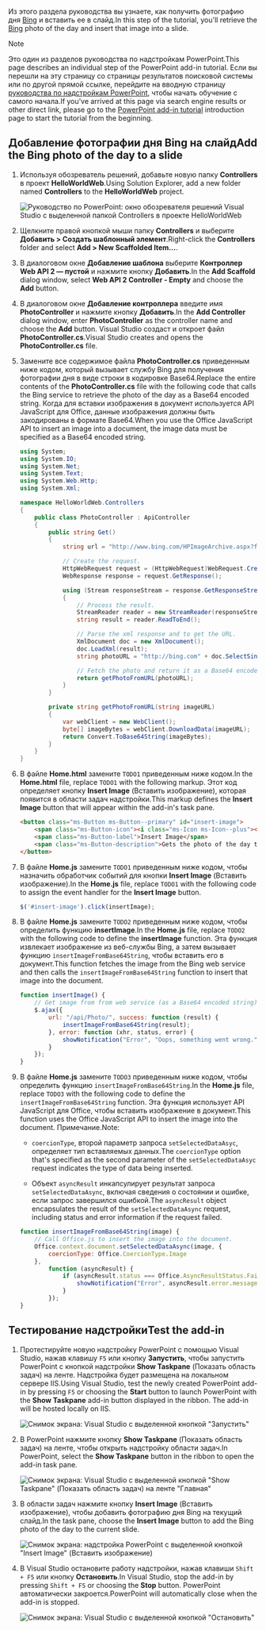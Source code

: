 <span data-ttu-id="2e9d0-101">Из этого раздела руководства вы узнаете, как получить фотографию дня [Bing](https://www.bing.com) и вставить ее в слайд.</span><span class="sxs-lookup"><span data-stu-id="2e9d0-101">In this step of the tutorial, you'll retrieve the [Bing](https://www.bing.com) photo of the day and insert that image into a slide.</span></span>

> [!NOTE]
> <span data-ttu-id="2e9d0-102">Это один из разделов руководства по надстройкам PowerPoint.</span><span class="sxs-lookup"><span data-stu-id="2e9d0-102">This page describes an individual step of the PowerPoint add-in tutorial.</span></span> <span data-ttu-id="2e9d0-103">Если вы перешли на эту страницу со страницы результатов поисковой системы или по другой прямой ссылке, перейдите на вводную страницу [руководства по надстройкам PowerPoint](../tutorials/powerpoint-tutorial.yml), чтобы начать обучение с самого начала.</span><span class="sxs-lookup"><span data-stu-id="2e9d0-103">If you’ve arrived at this page via search engine results or other direct link, please go to the [PowerPoint add-in tutorial](../tutorials/powerpoint-tutorial.yml) introduction page to start the tutorial from the beginning.</span></span>

## <a name="add-the-bing-photo-of-the-day-to-a-slide"></a><span data-ttu-id="2e9d0-104">Добавление фотографии дня Bing на слайд</span><span class="sxs-lookup"><span data-stu-id="2e9d0-104">Add the Bing photo of the day to a slide</span></span>

1. <span data-ttu-id="2e9d0-105">Используя обозреватель решений, добавьте новую папку **Controllers** в проект **HelloWorldWeb**.</span><span class="sxs-lookup"><span data-stu-id="2e9d0-105">Using Solution Explorer, add a new folder named **Controllers** to the **HelloWorldWeb** project.</span></span>

    ![Руководство по PowerPoint: окно обозревателя решений Visual Studio с выделенной папкой Controllers в проекте HelloWorldWeb](../images/powerpoint-tutorial-solution-explorer-controllers.png)

2. <span data-ttu-id="2e9d0-107">Щелкните правой кнопкой мыши папку **Controllers** и выберите **Добавить > Создать шаблонный элемент**.</span><span class="sxs-lookup"><span data-stu-id="2e9d0-107">Right-click the **Controllers** folder and select **Add > New Scaffolded Item...**.</span></span>

3. <span data-ttu-id="2e9d0-108">В диалоговом окне **Добавление шаблона** выберите **Контроллер Web API 2 — пустой** и нажмите кнопку **Добавить**.</span><span class="sxs-lookup"><span data-stu-id="2e9d0-108">In the **Add Scaffold** dialog window, select **Web API 2 Controller - Empty** and choose the **Add** button.</span></span> 

4. <span data-ttu-id="2e9d0-109">В диалоговом окне **Добавление контроллера** введите имя **PhotoController** и нажмите кнопку **Добавить**.</span><span class="sxs-lookup"><span data-stu-id="2e9d0-109">In the **Add Controller** dialog window, enter **PhotoController** as the controller name and choose the **Add** button.</span></span> <span data-ttu-id="2e9d0-110">Visual Studio создаст и откроет файл **PhotoController.cs**.</span><span class="sxs-lookup"><span data-stu-id="2e9d0-110">Visual Studio creates and opens the **PhotoController.cs** file.</span></span>

5. <span data-ttu-id="2e9d0-111">Замените все содержимое файла **PhotoController.cs** приведенным ниже кодом, который вызывает службу Bing для получения фотографии дня в виде строки в кодировке Base64.</span><span class="sxs-lookup"><span data-stu-id="2e9d0-111">Replace the entire contents of the **PhotoController.cs** file with the following code that calls the Bing service to retrieve the photo of the day as a Base64 encoded string.</span></span> <span data-ttu-id="2e9d0-112">Когда для вставки изображения в документ используется API JavaScript для Office, данные изображения должны быть закодированы в формате Base64.</span><span class="sxs-lookup"><span data-stu-id="2e9d0-112">When you use the Office JavaScript API to insert an image into a document, the image data must be specified as a Base64 encoded string.</span></span>

    ```csharp
    using System;
    using System.IO;
    using System.Net;
    using System.Text;
    using System.Web.Http;
    using System.Xml;

    namespace HelloWorldWeb.Controllers
    {
        public class PhotoController : ApiController
        {
            public string Get()
            {
                string url = "http://www.bing.com/HPImageArchive.aspx?format=xml&idx=0&n=1";

                // Create the request.
                HttpWebRequest request = (HttpWebRequest)WebRequest.Create(url);
                WebResponse response = request.GetResponse();

                using (Stream responseStream = response.GetResponseStream())
                {
                    // Process the result.
                    StreamReader reader = new StreamReader(responseStream, Encoding.UTF8);
                    string result = reader.ReadToEnd();

                    // Parse the xml response and to get the URL.
                    XmlDocument doc = new XmlDocument();
                    doc.LoadXml(result);
                    string photoURL = "http://bing.com" + doc.SelectSingleNode("/images/image/url").InnerText;

                    // Fetch the photo and return it as a Base64 encoded string.
                    return getPhotoFromURL(photoURL);
                }
            }

            private string getPhotoFromURL(string imageURL)
            {
                var webClient = new WebClient();
                byte[] imageBytes = webClient.DownloadData(imageURL);
                return Convert.ToBase64String(imageBytes);
            }
        }
    }
    ```

6. <span data-ttu-id="2e9d0-113">В файле **Home.html** замените `TODO1` приведенным ниже кодом.</span><span class="sxs-lookup"><span data-stu-id="2e9d0-113">In the **Home.html** file, replace `TODO1` with the following markup.</span></span> <span data-ttu-id="2e9d0-114">Этот код определяет кнопку **Insert Image** (Вставить изображение), которая появится в области задач надстройки.</span><span class="sxs-lookup"><span data-stu-id="2e9d0-114">This markup defines the **Insert Image** button that will appear within the add-in's task pane.</span></span>

    ```html
    <button class="ms-Button ms-Button--primary" id="insert-image">
        <span class="ms-Button-icon"><i class="ms-Icon ms-Icon--plus"></i></span>
        <span class="ms-Button-label">Insert Image</span>
        <span class="ms-Button-description">Gets the photo of the day that shows on the Bing home page and adds it to the slide.</span>
    </button>
    ```

7. <span data-ttu-id="2e9d0-115">В файле **Home.js** замените `TODO1` приведенным ниже кодом, чтобы назначить обработчик событий для кнопки **Insert Image** (Вставить изображение).</span><span class="sxs-lookup"><span data-stu-id="2e9d0-115">In the **Home.js** file, replace `TODO1` with the following code to assign the event handler for the **Insert Image** button.</span></span>

    ```js
    $('#insert-image').click(insertImage);
    ```

8. <span data-ttu-id="2e9d0-116">В файле **Home.js** замените `TODO2` приведенным ниже кодом, чтобы определить функцию **insertImage**.</span><span class="sxs-lookup"><span data-stu-id="2e9d0-116">In the **Home.js** file, replace `TODO2` with the following code to define the **insertImage** function.</span></span> <span data-ttu-id="2e9d0-117">Эта функция извлекает изображение из веб-службы Bing, а затем вызывает функцию `insertImageFromBase64String`, чтобы вставить его в документ.</span><span class="sxs-lookup"><span data-stu-id="2e9d0-117">This function fetches the image from the Bing web service and then calls the `insertImageFromBase64String` function to insert that image into the document.</span></span>

    ```js
    function insertImage() {
        // Get image from from web service (as a Base64 encoded string).
        $.ajax({
            url: "/api/Photo/", success: function (result) {
                insertImageFromBase64String(result);
            }, error: function (xhr, status, error) {
                showNotification("Error", "Oops, something went wrong.");
            }
        });
    }
    ```

9. <span data-ttu-id="2e9d0-118">В файле **Home.js** замените `TODO3` приведенным ниже кодом, чтобы определить функцию `insertImageFromBase64String`.</span><span class="sxs-lookup"><span data-stu-id="2e9d0-118">In the **Home.js** file, replace `TODO3` with the following code to define the `insertImageFromBase64String` function.</span></span> <span data-ttu-id="2e9d0-119">Эта функция использует API JavaScript для Office, чтобы вставить изображение в документ.</span><span class="sxs-lookup"><span data-stu-id="2e9d0-119">This function uses the Office JavaScript API to insert the image into the document.</span></span> <span data-ttu-id="2e9d0-120">Примечание.</span><span class="sxs-lookup"><span data-stu-id="2e9d0-120">Note:</span></span> 

    - <span data-ttu-id="2e9d0-121">`coercionType`, второй параметр запроса `setSelectedDataAsyc`, определяет тип вставляемых данных.</span><span class="sxs-lookup"><span data-stu-id="2e9d0-121">The `coercionType` option that's specified as the second parameter of the `setSelectedDataAsyc` request indicates the type of data being inserted.</span></span> 

    - <span data-ttu-id="2e9d0-122">Объект `asyncResult` инкапсулирует результат запроса `setSelectedDataAsync`, включая сведения о состоянии и ошибке, если запрос завершился ошибкой.</span><span class="sxs-lookup"><span data-stu-id="2e9d0-122">The `asyncResult` object encapsulates the result of the `setSelectedDataAsync` request, including status and error information if the request failed.</span></span>

    ```js
    function insertImageFromBase64String(image) {
        // Call Office.js to insert the image into the document.
        Office.context.document.setSelectedDataAsync(image, {
            coercionType: Office.CoercionType.Image
        },
            function (asyncResult) {
                if (asyncResult.status === Office.AsyncResultStatus.Failed) {
                    showNotification("Error", asyncResult.error.message);
                }
            });
    }
    ```

## <a name="test-the-add-in"></a><span data-ttu-id="2e9d0-123">Тестирование надстройки</span><span class="sxs-lookup"><span data-stu-id="2e9d0-123">Test the add-in</span></span>

1. <span data-ttu-id="2e9d0-p107">Протестируйте новую надстройку PowerPoint с помощью Visual Studio, нажав клавишу `F5` или кнопку **Запустить**, чтобы запустить PowerPoint с кнопкой надстройки **Show Taskpane** (Показать область задач) на ленте. Надстройка будет размещена на локальном сервере IIS.</span><span class="sxs-lookup"><span data-stu-id="2e9d0-p107">Using Visual Studio, test the newly created PowerPoint add-in by pressing `F5` or choosing the **Start** button to launch PowerPoint with the **Show Taskpane** add-in button displayed in the ribbon. The add-in will be hosted locally on IIS.</span></span>

    ![Снимок экрана: Visual Studio с выделенной кнопкой "Запустить"](../images/powerpoint-tutorial-start.png)

2. <span data-ttu-id="2e9d0-127">В PowerPoint нажмите кнопку **Show Taskpane** (Показать область задач) на ленте, чтобы открыть надстройку области задач.</span><span class="sxs-lookup"><span data-stu-id="2e9d0-127">In PowerPoint, select the **Show Taskpane** button in the ribbon to open the add-in task pane.</span></span>

    ![Снимок экрана: Visual Studio с выделенной кнопкой "Show Taskpane" (Показать область задач) на ленте "Главная"](../images/powerpoint-tutorial-show-taskpane-button.png)

3. <span data-ttu-id="2e9d0-129">В области задач нажмите кнопку **Insert Image** (Вставить изображение), чтобы добавить фотографию дня Bing на текущий слайд.</span><span class="sxs-lookup"><span data-stu-id="2e9d0-129">In the task pane, choose the **Insert Image** button to add the Bing photo of the day to the current slide.</span></span>

    ![Снимок экрана: надстройка PowerPoint с выделенной кнопкой "Insert Image" (Вставить изображение)](../images/powerpoint-tutorial-insert-image-button.png)

4. <span data-ttu-id="2e9d0-131">В Visual Studio остановите работу надстройки, нажав клавиши `Shift + F5` или кнопку **Остановить**.</span><span class="sxs-lookup"><span data-stu-id="2e9d0-131">In Visual Studio, stop the add-in by pressing `Shift + F5` or choosing the **Stop** button.</span></span> <span data-ttu-id="2e9d0-132">PowerPoint автоматически закроется.</span><span class="sxs-lookup"><span data-stu-id="2e9d0-132">PowerPoint will automatically close when the add-in is stopped.</span></span>

    ![Снимок экрана: Visual Studio с выделенной кнопкой "Остановить"](../images/powerpoint-tutorial-stop.png)
